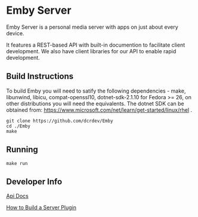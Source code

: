 Emby Server
============

Emby Server is a personal media server with apps on just about every device.

It features a REST-based API with built-in documention to facilitate client development. We also have client libraries for our API to enable rapid development.

## Build Instructions ##
To build Emby you will need to satify the following dependencies - make, libunwind, libicu, compat-openssl10, dotnet-sdk-2.1.10 for Fedora >= 26, on other distributions you will need the equivalents. The dotnet SDK can be obtained from: https://www.microsoft.com/net/learn/get-started/linux/rhel .
```
git clone https://github.com/dcrdev/Emby
cd ./Emby 
make
```

## Running ##
```
make run
```

## Developer Info ##

[Api Docs](https://github.com/MediaBrowser/MediaBrowser/wiki "Api Workflow")

[How to Build a Server Plugin](https://github.com/MediaBrowser/MediaBrowser/wiki/How-to-build-a-Server-Plugin "How to build a server plugin")
